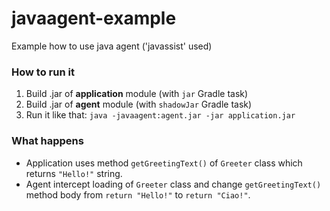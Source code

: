 # javaagent-example
Example how to use java agent ('javassist' used)

### How to run it
1. Build .jar of **application** module (with `jar` Gradle task)
2. Build .jar of **agent** module (with `shadowJar` Gradle task)
3. Run it like that: `java -javaagent:agent.jar -jar application.jar`

### What happens
- Application uses method `getGreetingText()` of `Greeter` class which returns `"Hello!"` string.  
- Agent intercept loading of `Greeter` class and change `getGreetingText()` method body from `return "Hello!"` to `return "Ciao!"`.
